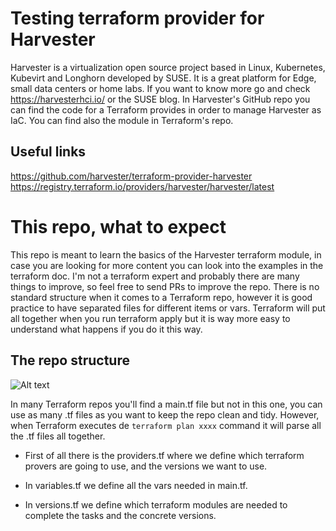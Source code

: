 # Testing terraform provider for Harvester
Harvester is a virtualization open source project based in Linux, Kubernetes, Kubevirt and Longhorn developed by SUSE. It is a great platform for Edge, small data centers or home labs. If you want to know more go and check https://harvesterhci.io/ or the SUSE blog. In Harvester's GitHub repo you can find the code for a Terraform provides in order to manage Harvester as IaC. You can find also the module in Terraform's repo. 

## Useful links
https://github.com/harvester/terraform-provider-harvester
https://registry.terraform.io/providers/harvester/harvester/latest

# This repo, what to expect
This repo is meant to learn the basics of the Harvester terraform module, in case you are looking for more content you can look into the examples in the terraform doc. I'm not a terraform expert and probably there are many things to improve, so feel free to send PRs to improve the repo.
There is no standard structure when it comes to a Terraform repo, however it is good practice to have separated files for different items or vars. Terraform will put all together when you run terraform apply but it is way more easy to understand what happens if you do it  this way.

## The repo structure
![Alt text](https://github.com/avaleror/harvester-terraform/blob/master/pictures/repo-tree.png "Terraform repo structure")

In many Terraform repos you'll find a main.tf file but not in this one, you can use as many .tf files as you want to keep the repo clean and tidy. However, when Terraform executes de `terraform plan xxxx` command it will parse all the .tf files all together.

- First of all there is the providers.tf where we define which terraform provers are going to use,  and the versions we want to use.

- In variables.tf we define all the vars needed in main.tf.

- In versions.tf we define which terraform modules are needed to complete the tasks and the concrete versions.
